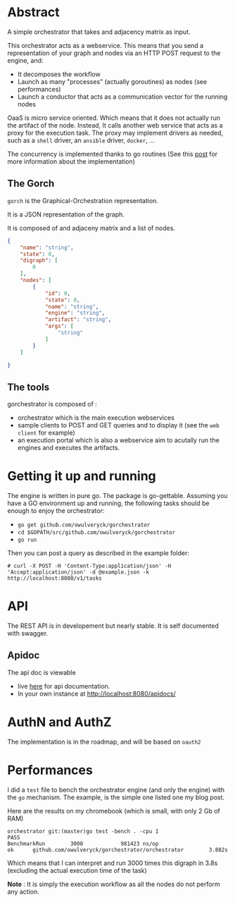 # Abstract

A simple orchestrator that takes and adjacency matrix as input.

This orchestrator acts as a webservice.
This means that you send a representation of your graph and nodes via an HTTP POST request to the engine, and:

* It decomposes the workflow
* Launch as many "processes" (actually goroutines) as nodes (see performances)
* Launch a conductor that acts as a communication vector for the running nodes

OaaS is micro service oriented. Which means that it does not actually run the artifact of the node. Instead, It calls another web service that acts as a proxy for the execution task. The proxy may implement drivers as needed, such as a `shell` driver, an `ansible` driver, `docker`, ...

The concurrency is implemented thanks to go routines (See this [post](http://blog.owulveryck.info/2015/12/02/orchestrate-a-digraph-with-goroutine-a-concurrent-orchestrator/) for more information about the implementation)

## The Gorch

`gorch` is the Graphical-Orchestration representation.

It is a JSON representation of the graph.

It is composed of and adjaceny matrix and a list of nodes.

```JSON
{
    "name": "string",
    "state": 0,
    "digraph": [
        0
    ],
    "nodes": [
        {
            "id": 0,
            "state": 0,
            "name": "string",
            "engine": "string",
            "artifact": "string",
            "args": [
                "string"
            ]
        }
    ]

}
```

## The tools

gorchestrator is composed of :

* orchestrator which is the main execution webservices
* sample clients to POST and GET queries and to display it (see the `web client` for example)
* an execution portal which is also a webservice aim to acutally run the engines and executes the artifacts.

# Getting it up and running

The engine is written in pure go. The package is go-gettable. Assuming you have a GO environment up and running, the following tasks should be enough to enjoy the orchestrator:

* `go get github.com/owulveryck/gorchestrator`
* `cd $GOPATH/src/github.com/owulveryck/gorchestrator`
* `go run`

Then you can post a query as described in the example folder:

```shell
# curl -X POST -H 'Content-Type:application/json' -H 'Accept:application/json' -d @example.json -k http://localhost:8080/v1/tasks
```

# API

The REST API is in developement but nearly stable. It is self documented with swagger. 

## Apidoc

The api doc is viewable

* live [here](http://blog.owulveryck.info/gorchestrator/swagger/) for api documentation.
* In your own instance at [http://localhost:8080/apidocs/](http://localhost:8080/apidocs/)

# AuthN and AuthZ

The implementation is in the roadmap, and will be based on `oauth2`

# Performances

I did a `test` file to bench the orchestrator engine (and only the engine) with the `go` mechanism. The example, is the simple one listed one my blog post.

Here are the results on my chromebook (which is small, with only 2 Gb of RAM)

```
orchestrator git:(master)go test -bench . -cpu 1
PASS
BenchmarkRun        3000            981423 ns/op
ok      github.com/owulveryck/gorchestrator/orchestrator        3.882s
```

Which means that I can interpret and run 3000 times this digraph in 3.8s (excluding the actual execution time of the task)

__Note__ : It is simply the execution workflow as all the nodes do not perform any action.
